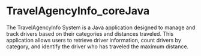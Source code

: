 # TravelAgencyInfo_coreJava
The TravelAgencyInfo System is a Java application designed to manage and track drivers based on their categories and distances traveled. This application allows users to retrieve driver information, count drivers by category, and identify the driver who has traveled the maximum distance.
